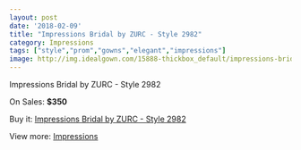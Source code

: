 ```yaml
---
layout: post
date: '2018-02-09'
title: "Impressions Bridal by ZURC - Style 2982"
category: Impressions
tags: ["style","prom","gowns","elegant","impressions"]
image: http://img.idealgown.com/15888-thickbox_default/impressions-bridal-by-zurc-style-2982.jpg
---
```

Impressions Bridal by ZURC - Style 2982

On Sales: **$350**
<a href="https://www.idealgown.com/en/impressions/6354-impressions-bridal-by-zurc-style-2982.html"><amp-img layout="responsive" width="600" height="600" src="//img.idealgown.com/15888-thickbox_default/impressions-bridal-by-zurc-style-2982.jpg" alt="Impressions Bridal by ZURC - Style 2982 0" /></a>
<a href="https://www.idealgown.com/en/impressions/6354-impressions-bridal-by-zurc-style-2982.html"><amp-img layout="responsive" width="600" height="600" src="//img.idealgown.com/15890-thickbox_default/impressions-bridal-by-zurc-style-2982.jpg" alt="Impressions Bridal by ZURC - Style 2982 1" /></a>
<a href="https://www.idealgown.com/en/impressions/6354-impressions-bridal-by-zurc-style-2982.html"><amp-img layout="responsive" width="600" height="600" src="//img.idealgown.com/15889-thickbox_default/impressions-bridal-by-zurc-style-2982.jpg" alt="Impressions Bridal by ZURC - Style 2982 2" /></a>

Buy it: [Impressions Bridal by ZURC - Style 2982](https://www.idealgown.com/en/impressions/6354-impressions-bridal-by-zurc-style-2982.html "Impressions Bridal by ZURC - Style 2982")

View more: [Impressions](https://www.idealgown.com/en/91-impressions "Impressions")
